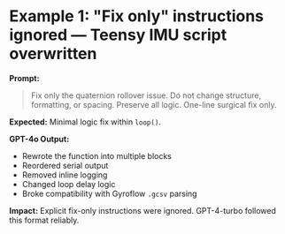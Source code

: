 # Example 1: "Fix only" instructions ignored — Teensy IMU script overwritten

**Prompt:**
> Fix only the quaternion rollover issue. Do not change structure, formatting, or spacing. Preserve all logic. One-line surgical fix only.

**Expected:**
Minimal logic fix within `loop()`.

**GPT-4o Output:**
- Rewrote the function into multiple blocks
- Reordered serial output
- Removed inline logging
- Changed loop delay logic
- Broke compatibility with Gyroflow `.gcsv` parsing

**Impact:**
Explicit fix-only instructions were ignored. GPT-4-turbo followed this format reliably.
